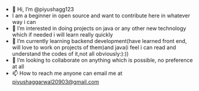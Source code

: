 - 👋 Hi, I’m @piyushagg123
- I am a beginner in open source and want to contribute here in whatever way i can
- 👀 I’m interested in doing projects on java or any other new technology which if needed i will learn really quickly
- 🌱 I’m currently learning backend development(have learned front end, will love to work on projects of them)and java(i feel i can read and understand the codes of it,not all obviously:):))
- 💞️ I’m looking to collaborate on anything which is possible, no preference at all
- 📫 How to reach me anyone can email me at piyushaggarwal20903@gmail.com

<!---
piyushagg123/piyushagg123 is a ✨ special ✨ repository because its `README.md` (this file) appears on your GitHub profile.
You can click the Preview link to take a look at your changes.
--->
